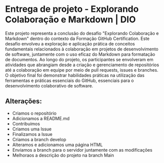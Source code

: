 # Entrega de projeto - Explorando Colaboração e Markdown | DIO
Este projeto representa a conclusão do desafio "Explorando Colaboração e Markdown" dentro do contexto da Formação GitHub Certification. Este desafio envolveu a exploração e aplicação prática de conceitos fundamentais relacionados à colaboração em projetos de desenvolvimento de software, juntamente com o uso eficaz do Markdown para formatação de documentos. Ao longo do projeto, os participantes se envolveram em atividades que abrangiam desde a criação e gerenciamento de repositórios até a colaboração em equipe por meio de pull requests, issues e branches. O objetivo final foi demonstrar habilidades práticas na utilização das ferramentas e práticas essenciais do GitHub, essenciais para o desenvolvimento colaborativo de software.

## Alterações:
- Criamos o repositório
- Adicionamos a README.md
- Contribuímos
- Criamos uma Issue
- Finalizamos a Issue
- Criamos a branch develop
- Alteramos e adicionamos uma página HTML
- Enviamos a branch para o servidor juntamente com as modificações
- Melhoraos a descrição do projeto na branch Main
